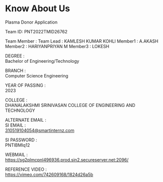 # Know About Us
Plasma Donor Application

Team ID:  PNT2022TMID26762

Team Member :
Team Lead : KAMLESH KUMAR KOHLI
  Member1 : A.AKASH
  Member2 : HARIYANPRIYAN M
  Member3 : LOKESH 
  

DEGREE	:	
Bachelor of Engineering/Technology

BRANCH	:	
Computer Science Engineering

YEAR OF PASSING	:	
2023

COLLEGE	:	
DHANALAKSHMI SRINIVASAN COLLEGE OF ENGINEERING AND TECHNOLOGY

ALTERNATE EMAIL	:	
SI EMAIL	:	
310519104054@smartinternz.com

SI PASSWORD	:	
PNTIBMIq12

WEBMAIL	:	
https://sg2plmcpnl496936.prod.sin2.secureserver.net:2096/

REFERENCE VIDEO	:	
https://vimeo.com/742609168/1824d26a5b

